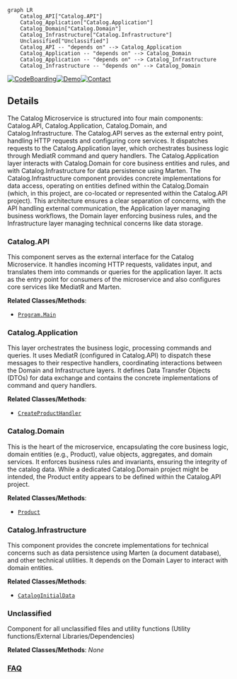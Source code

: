 ```mermaid
graph LR
    Catalog_API["Catalog.API"]
    Catalog_Application["Catalog.Application"]
    Catalog_Domain["Catalog.Domain"]
    Catalog_Infrastructure["Catalog.Infrastructure"]
    Unclassified["Unclassified"]
    Catalog_API -- "depends on" --> Catalog_Application
    Catalog_Application -- "depends on" --> Catalog_Domain
    Catalog_Application -- "depends on" --> Catalog_Infrastructure
    Catalog_Infrastructure -- "depends on" --> Catalog_Domain
```

[![CodeBoarding](https://img.shields.io/badge/Generated%20by-CodeBoarding-9cf?style=flat-square)](https://github.com/CodeBoarding/CodeBoarding)[![Demo](https://img.shields.io/badge/Try%20our-Demo-blue?style=flat-square)](https://www.codeboarding.org/diagrams)[![Contact](https://img.shields.io/badge/Contact%20us%20-%20contact@codeboarding.org-lightgrey?style=flat-square)](mailto:contact@codeboarding.org)

## Details

The Catalog Microservice is structured into four main components: Catalog.API, Catalog.Application, Catalog.Domain, and Catalog.Infrastructure. The Catalog.API serves as the external entry point, handling HTTP requests and configuring core services. It dispatches requests to the Catalog.Application layer, which orchestrates business logic through MediatR command and query handlers. The Catalog.Application layer interacts with Catalog.Domain for core business entities and rules, and with Catalog.Infrastructure for data persistence using Marten. The Catalog.Infrastructure component provides concrete implementations for data access, operating on entities defined within the Catalog.Domain (which, in this project, are co-located or represented within the Catalog.API project). This architecture ensures a clear separation of concerns, with the API handling external communication, the Application layer managing business workflows, the Domain layer enforcing business rules, and the Infrastructure layer managing technical concerns like data storage.

### Catalog.API
This component serves as the external interface for the Catalog Microservice. It handles incoming HTTP requests, validates input, and translates them into commands or queries for the application layer. It acts as the entry point for consumers of the microservice and also configures core services like MediatR and Marten.


**Related Classes/Methods**:

- <a href="https://github.com/HanyGoda/EShopMicroservices/blob/mainsrc/Services/Catalog/Catalog.API/Program.cs" target="_blank" rel="noopener noreferrer">`Program.Main`</a>


### Catalog.Application
This layer orchestrates the business logic, processing commands and queries. It uses MediatR (configured in Catalog.API) to dispatch these messages to their respective handlers, coordinating interactions between the Domain and Infrastructure layers. It defines Data Transfer Objects (DTOs) for data exchange and contains the concrete implementations of command and query handlers.


**Related Classes/Methods**:

- <a href="https://github.com/HanyGoda/EShopMicroservices/blob/mainsrc/Services/Catalog/Catalog.API/Products/CreateProduct/CreateProductHandler.cs" target="_blank" rel="noopener noreferrer">`CreateProductHandler`</a>


### Catalog.Domain
This is the heart of the microservice, encapsulating the core business logic, domain entities (e.g., Product), value objects, aggregates, and domain services. It enforces business rules and invariants, ensuring the integrity of the catalog data. While a dedicated Catalog.Domain project might be intended, the Product entity appears to be defined within the Catalog.API project.


**Related Classes/Methods**:

- <a href="https://github.com/HanyGoda/EShopMicroservices/blob/mainsrc/Services/Catalog/Catalog.API/Models/Product.cs" target="_blank" rel="noopener noreferrer">`Product`</a>


### Catalog.Infrastructure
This component provides the concrete implementations for technical concerns such as data persistence using Marten (a document database), and other technical utilities. It depends on the Domain Layer to interact with domain entities.


**Related Classes/Methods**:

- <a href="https://github.com/HanyGoda/EShopMicroservices/blob/mainsrc/Services/Catalog/Catalog.API/Data/CatalogInitialData.cs" target="_blank" rel="noopener noreferrer">`CatalogInitialData`</a>


### Unclassified
Component for all unclassified files and utility functions (Utility functions/External Libraries/Dependencies)


**Related Classes/Methods**: _None_



### [FAQ](https://github.com/CodeBoarding/GeneratedOnBoardings/tree/main?tab=readme-ov-file#faq)